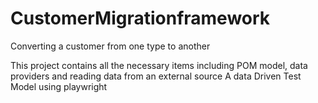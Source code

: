 # CustomerMigrationframework
Converting a customer from one type to another

This project contains all the necessary items including POM model, data providers and reading data from an external source
A data Driven Test Model using playwright
